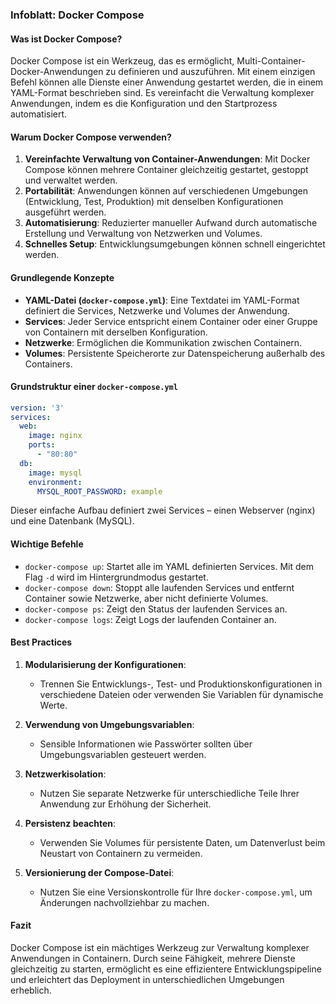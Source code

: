 ### Infoblatt: Docker Compose 

#### Was ist Docker Compose?

Docker Compose ist ein Werkzeug, das es ermöglicht, Multi-Container-Docker-Anwendungen zu definieren und auszuführen. Mit einem einzigen Befehl können alle Dienste einer Anwendung gestartet werden, die in einem YAML-Format beschrieben sind. Es vereinfacht die Verwaltung komplexer Anwendungen, indem es die Konfiguration und den Startprozess automatisiert.

#### Warum Docker Compose verwenden?

1. **Vereinfachte Verwaltung von Container-Anwendungen**: Mit Docker Compose können mehrere Container gleichzeitig gestartet, gestoppt und verwaltet werden.
2. **Portabilität**: Anwendungen können auf verschiedenen Umgebungen (Entwicklung, Test, Produktion) mit denselben Konfigurationen ausgeführt werden.
3. **Automatisierung**: Reduzierter manueller Aufwand durch automatische Erstellung und Verwaltung von Netzwerken und Volumes.
4. **Schnelles Setup**: Entwicklungsumgebungen können schnell eingerichtet werden.

#### Grundlegende Konzepte

- **YAML-Datei (`docker-compose.yml`)**: Eine Textdatei im YAML-Format definiert die Services, Netzwerke und Volumes der Anwendung.
- **Services**: Jeder Service entspricht einem Container oder einer Gruppe von Containern mit derselben Konfiguration.
- **Netzwerke**: Ermöglichen die Kommunikation zwischen Containern.
- **Volumes**: Persistente Speicherorte zur Datenspeicherung außerhalb des Containers.

#### Grundstruktur einer `docker-compose.yml`

```yaml
version: '3'
services:
  web:
    image: nginx
    ports:
      - "80:80"
  db:
    image: mysql
    environment:
      MYSQL_ROOT_PASSWORD: example
```

Dieser einfache Aufbau definiert zwei Services – einen Webserver (nginx) und eine Datenbank (MySQL).

#### Wichtige Befehle

- `docker-compose up`: Startet alle im YAML definierten Services. Mit dem Flag `-d` wird im Hintergrundmodus gestartet.
- `docker-compose down`: Stoppt alle laufenden Services und entfernt Container sowie Netzwerke, aber nicht definierte Volumes.
- `docker-compose ps`: Zeigt den Status der laufenden Services an.
- `docker-compose logs`: Zeigt Logs der laufenden Container an.

#### Best Practices

1. **Modularisierung der Konfigurationen**:
   - Trennen Sie Entwicklungs-, Test- und Produktionskonfigurationen in verschiedene Dateien oder verwenden Sie Variablen für dynamische Werte.
   
2. **Verwendung von Umgebungsvariablen**:
   - Sensible Informationen wie Passwörter sollten über Umgebungsvariablen gesteuert werden.

3. **Netzwerkisolation**:
   - Nutzen Sie separate Netzwerke für unterschiedliche Teile Ihrer Anwendung zur Erhöhung der Sicherheit.

4. **Persistenz beachten**:
   - Verwenden Sie Volumes für persistente Daten, um Datenverlust beim Neustart von Containern zu vermeiden.

5. **Versionierung der Compose-Datei**:
   - Nutzen Sie eine Versionskontrolle für Ihre `docker-compose.yml`, um Änderungen nachvollziehbar zu machen.

#### Fazit

Docker Compose ist ein mächtiges Werkzeug zur Verwaltung komplexer Anwendungen in Containern. Durch seine Fähigkeit, mehrere Dienste gleichzeitig zu starten, ermöglicht es eine effizientere Entwicklungspipeline und erleichtert das Deployment in unterschiedlichen Umgebungen erheblich.